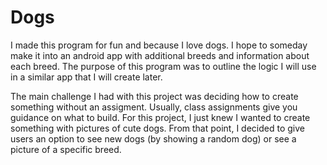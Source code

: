 # Dogs

I made this program for fun and because I love dogs. I hope to someday make it into an android app with additional breeds and information about each breed. The purpose of this program was to outline the logic I will use in a similar app that I will create later. 

The main challenge I had with this project was deciding how to create something without an assigment. Usually, class assignments give you guidance on what to build. For this project, I just knew I wanted to create something with pictures of cute dogs. From that point, I decided to give users an option to see new dogs (by showing a random dog) or see a picture of a specific breed. 
